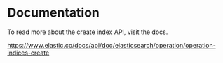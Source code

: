 # Documentation

To read more about the create index API, visit the docs.

<https://www.elastic.co/docs/api/doc/elasticsearch/operation/operation-indices-create>